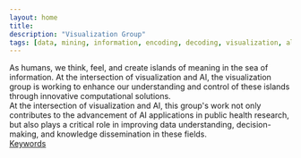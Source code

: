 ```yaml
---
layout: home
title:
description: "Visualization Group"
tags: [data, mining, information, encoding, decoding, visualization, algorithm, research, meaning, design]
---
```



As humans, we think, feel, and create islands of meaning in the sea of information. At the intersection of visualization and AI, the visualization group is working to enhance our understanding and control of these islands through innovative computational solutions. 
<br/>
At the intersection of visualization and AI, this group's work not only contributes to the advancement of AI applications in public health research, but also plays a critical role in improving data understanding, decision-making, and knowledge dissemination in these fields.
<br/>
[Keywords](/keywords)
